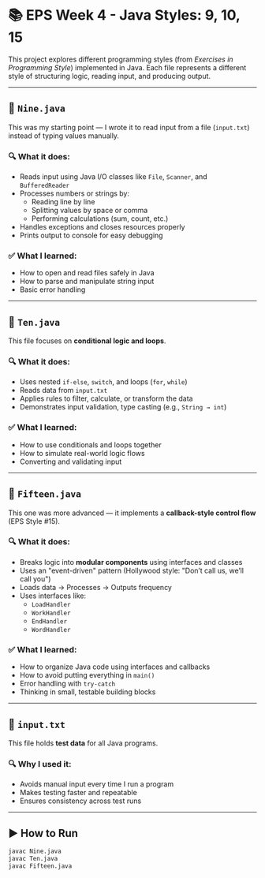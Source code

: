 # 📚 EPS Week 4 - Java Styles: 9, 10, 15

This project explores different programming styles (from *Exercises in Programming Style*) implemented in Java. Each file represents a different style of structuring logic, reading input, and producing output.

---

## 🧩 `Nine.java`

This was my starting point — I wrote it to read input from a file (`input.txt`) instead of typing values manually.

### 🔍 What it does:
- Reads input using Java I/O classes like `File`, `Scanner`, and `BufferedReader`
- Processes numbers or strings by:
  - Reading line by line
  - Splitting values by space or comma
  - Performing calculations (sum, count, etc.)
- Handles exceptions and closes resources properly
- Prints output to console for easy debugging

### ✅ What I learned:
- How to open and read files safely in Java
- How to parse and manipulate string input
- Basic error handling

---

## 🔢 `Ten.java`

This file focuses on **conditional logic and loops**.

### 🔍 What it does:
- Uses nested `if-else`, `switch`, and loops (`for`, `while`)
- Reads data from `input.txt`
- Applies rules to filter, calculate, or transform the data
- Demonstrates input validation, type casting (e.g., `String → int`)

### ✅ What I learned:
- How to use conditionals and loops together
- How to simulate real-world logic flows
- Converting and validating input

---

## 🔁 `Fifteen.java`

This one was more advanced — it implements a **callback-style control flow** (EPS Style #15).

### 🔍 What it does:
- Breaks logic into **modular components** using interfaces and classes
- Uses an "event-driven" pattern (Hollywood style: "Don’t call us, we’ll call you")
- Loads data → Processes → Outputs frequency
- Uses interfaces like:
  - `LoadHandler`
  - `WorkHandler`
  - `EndHandler`
  - `WordHandler`

### ✅ What I learned:
- How to organize Java code using interfaces and callbacks
- How to avoid putting everything in `main()`
- Error handling with `try-catch`
- Thinking in small, testable building blocks

---

## 📂 `input.txt`

This file holds **test data** for all Java programs.

### 🔍 Why I used it:
- Avoids manual input every time I run a program
- Makes testing faster and repeatable
- Ensures consistency across test runs

---

## ▶️ How to Run

```bash
javac Nine.java
javac Ten.java
javac Fifteen.java
